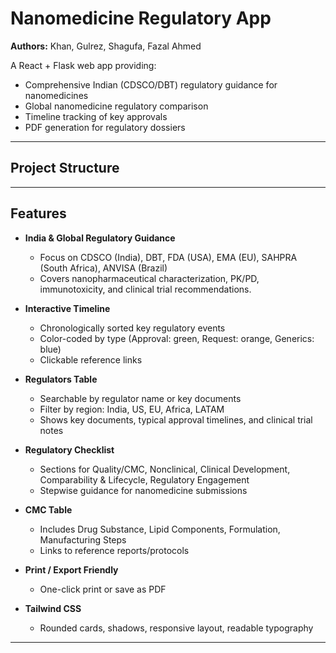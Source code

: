 # Nanomedicine Regulatory App

**Authors:** Khan, Gulrez, Shagufa, Fazal Ahmed

A React + Flask web app providing:

- Comprehensive Indian (CDSCO/DBT) regulatory guidance for nanomedicines
- Global nanomedicine regulatory comparison
- Timeline tracking of key approvals
- PDF generation for regulatory dossiers

---

## Project Structure

---


## Features

- **India & Global Regulatory Guidance**
  - Focus on CDSCO (India), DBT, FDA (USA), EMA (EU), SAHPRA (South Africa), ANVISA (Brazil)
  - Covers nanopharmaceutical characterization, PK/PD, immunotoxicity, and clinical trial recommendations.

- **Interactive Timeline**
  - Chronologically sorted key regulatory events
  - Color-coded by type (Approval: green, Request: orange, Generics: blue)
  - Clickable reference links

- **Regulators Table**
  - Searchable by regulator name or key documents
  - Filter by region: India, US, EU, Africa, LATAM
  - Shows key documents, typical approval timelines, and clinical trial notes

- **Regulatory Checklist**
  - Sections for Quality/CMC, Nonclinical, Clinical Development, Comparability & Lifecycle, Regulatory Engagement
  - Stepwise guidance for nanomedicine submissions

- **CMC Table**
  - Includes Drug Substance, Lipid Components, Formulation, Manufacturing Steps
  - Links to reference reports/protocols

- **Print / Export Friendly**
  - One-click print or save as PDF

- **Tailwind CSS**
  - Rounded cards, shadows, responsive layout, readable typography

---
